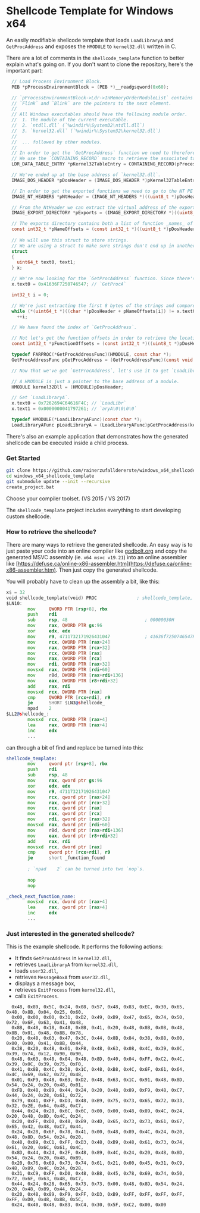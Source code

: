# Shellcode Template for Windows x64
An easily modifiable shellcode template that loads `LoadLibraryA` and `GetProcAddress` and exposes the `HMODULE` to `kernel32.dll` written in C.

There are a lot of comments in the `shellcode_template` function to better explain what's going on. If you don't want to clone the repository, here's the important part:

```c
  // Load Process Environment Block.
  PEB *pProcessEnvironmentBlock = (PEB *)__readgsqword(0x60);

  // `pProcessEnvironmentBlock->Ldr->InMemoryOrderModuleList` contains a double linked list.
  // `Flink` and `Blink` are the pointers to the next element.
  //
  // All Windows executables should have the following module order.
  //  1. The module of the current executable.
  //  2. `ntdll.dll` (`%windir%\System32\ntdll.dll`)
  //  3. `kernel32.dll` (`%windir%\System32\kernel32.dll`)
  //
  //  ... followed by other modules.
  //
  // In order to get the `GetProcAddress` function we need to therefore get the third item (`Flink->Flink->Flink`).
  // We use the `CONTAINING_RECORD` macro to retrieve the associated table entry.
  LDR_DATA_TABLE_ENTRY *pKernel32TableEntry = CONTAINING_RECORD(pProcessEnvironmentBlock->Ldr->InMemoryOrderModuleList.Flink->Flink->Flink, LDR_DATA_TABLE_ENTRY, InMemoryOrderLinks);

  // We've ended up at the base address of `kernel32.dll`.
  IMAGE_DOS_HEADER *pDosHeader = (IMAGE_DOS_HEADER *)pKernel32TableEntry->DllBase;

  // In order to get the exported functions we need to go to the NT PE header.
  IMAGE_NT_HEADERS *pNtHeader = (IMAGE_NT_HEADERS *)((uint8_t *)pDosHeader + pDosHeader->e_lfanew);

  // From the NtHeader we can extract the virtual address of the export directory of this module.
  IMAGE_EXPORT_DIRECTORY *pExports = (IMAGE_EXPORT_DIRECTORY *)((uint8_t *)pDosHeader + pNtHeader->OptionalHeader.DataDirectory[IMAGE_DIRECTORY_ENTRY_EXPORT].VirtualAddress);

  // The exports directory contains both a list of function _names_ of this module and the associated _addresses_ of the functions.
  const int32_t *pNameOffsets = (const int32_t *)((uint8_t *)pDosHeader + pExports->AddressOfNames);
  
  // We will use this struct to store strings.
  // We are using a struct to make sure strings don't end up in another section of the executable where we wouldn't be able to address them in a different process.
  struct
  {
    uint64_t text0, text1;
  } x;

  // We're now looking for the `GetProcAddress` function. Since there's no other function starting with `GetProcA` we'll just find that instead.
  x.text0 = 0x41636F7250746547; // `GetProcA`

  int32_t i = 0;

  // We're just extracting the first 8 bytes of the strings and compare them to `GetProcA`. We'll find it eventually.
  while (*(uint64_t *)((char *)pDosHeader + pNameOffsets[i]) != x.text0)
    ++i;

  // We have found the index of `GetProcAddress`.

  // Not let's get the function offsets in order to retrieve the location of `GetProcAddress` in memory.
  const int32_t *pFunctionOffsets = (const int32_t *)((uint8_t *)pDosHeader + pExports->AddressOfFunctions);

  typedef FARPROC(*GetProcAddressFunc)(HMODULE, const char *);
  GetProcAddressFunc pGetProcAddress = (GetProcAddressFunc)(const void *)((uint8_t *)pDosHeader + pFunctionOffsets[i]);

  // Now that we've got `GetProcAddress`, let's use it to get `LoadLibraryA`.

  // A HMODULE is just a pointer to the base address of a module.
  HMODULE kernel32Dll = (HMODULE)pDosHeader;

  // Get `LoadLibraryA`.
  x.text0 = 0x7262694C64616F4C; // `LoadLibr`
  x.text1 = 0x0000000041797261; // `aryA\0\0\0\0`

  typedef HMODULE(*LoadLibraryAFunc)(const char *);
  LoadLibraryAFunc pLoadLibraryA = (LoadLibraryAFunc)pGetProcAddress(kernel32Dll, (const char *)&x.text0);
```

There's also an example application that demonstrates how the generated shellcode can be executed inside a child process.

### Get Started
```bash
git clone https://github.com/rainerzufalldererste/windows_x64_shellcode_template.git
cd windows_x64_shellcode_template
git submodule update --init --recursive
create_project.bat
```
Choose your compiler toolset. (VS 2015 / VS 2017)


The `shellcode_template` project includes everything to start developing custom shellcode.

### How to retrieve the shellcode?
There are many ways to retrieve the generated shellcode. An easy way is to just paste your code into an online compiler like [godbolt.org](https://godbolt.org/) and copy the generated MSVC assembly (ie. `x64 msvc v19.21`) into an online assembler like [https://defuse.ca/online-x86-assembler.htm](https://defuse.ca/online-x86-assembler.htm). Then just copy the generated shellcode.

You will probably have to clean up the assembly a bit, like this:

```asm
x$ = 32
void shellcode_template(void) PROC               ; shellcode_template, COMDAT
$LN10:
        mov     QWORD PTR [rsp+8], rbx
        push    rdi
        sub     rsp, 48                             ; 00000030H
        mov     rax, QWORD PTR gs:96
        xor     edx, edx
        mov     r9, 4711732171926431047             ; 41636f7250746547H
        mov     rcx, QWORD PTR [rax+24]
        mov     rax, QWORD PTR [rcx+32]
        mov     rcx, QWORD PTR [rax]
        mov     rax, QWORD PTR [rcx]
        mov     rdi, QWORD PTR [rax+32]
        movsxd  rax, DWORD PTR [rdi+60]
        mov     r8d, DWORD PTR [rax+rdi+136]
        mov     eax, DWORD PTR [r8+rdi+32]
        add     rax, rdi
        movsxd  rcx, DWORD PTR [rax]
        cmp     QWORD PTR [rcx+rdi], r9
        je      SHORT $LN3@shellcode_
        npad    2
$LL2@shellcode_:
        movsxd  rcx, DWORD PTR [rax+4]
        lea     rax, QWORD PTR [rax+4]
        inc     edx
        ...
```

can through a bit of find and replace be turned into this:

```asm
shellcode_template:
        mov     qword ptr [rsp+8], rbx
        push    rdi
        sub     rsp, 48
        mov     rax, qword ptr gs:96
        xor     edx, edx
        mov     r9, 4711732171926431047
        mov     rcx, qword ptr [rax+24]
        mov     rax, qword ptr [rcx+32]
        mov     rcx, qword ptr [rax]
        mov     rax, qword ptr [rcx]
        mov     rdi, qword ptr [rax+32]
        movsxd  rax, dword ptr [rdi+60]
        mov     r8d, dword ptr [rax+rdi+136]
        mov     eax, dword ptr [r8+rdi+32]
        add     rax, rdi
        movsxd  rcx, dword ptr [rax]
        cmp     qword ptr [rcx+rdi], r9
        je      short _function_found
        
        ; `npad    2` can be turned into two `nop`s.
        
        nop
        nop

_check_next_function_name:
        movsxd  rcx, dword ptr [rax+4]
        lea     rax, qword ptr [rax+4]
        inc     edx
        ...
```

### Just interested in the generated shellcode?
This is the example shellcode. It performs the following actions:
+ It finds `GetProcAddress` in `kernel32.dll`,
+ retrieves `LoadLibraryA` from `kernel32.dll`,
+ loads `user32.dll`,
+ retrieves `MessageBoxA` from `user32.dll`,
+ displays a message box,
+ retrieves `ExitProcess` from `kernel32.dll`,
+ calls `ExitProcess`.

```
  0x48, 0x89, 0x5C, 0x24, 0x08, 0x57, 0x48, 0x83, 0xEC, 0x30, 0x65, 0x48, 0x8B, 0x04, 0x25, 0x60,
  0x00, 0x00, 0x00, 0x31, 0xD2, 0x49, 0xB9, 0x47, 0x65, 0x74, 0x50, 0x72, 0x6F, 0x63, 0x41, 0x48,
  0x8B, 0x48, 0x18, 0x48, 0x8B, 0x41, 0x20, 0x48, 0x8B, 0x08, 0x48, 0x8B, 0x01, 0x48, 0x8B, 0x78,
  0x20, 0x48, 0x63, 0x47, 0x3C, 0x44, 0x8B, 0x84, 0x38, 0x88, 0x00, 0x00, 0x00, 0x41, 0x8B, 0x44,
  0x38, 0x20, 0x48, 0x01, 0xF8, 0x48, 0x63, 0x08, 0x4C, 0x39, 0x0C, 0x39, 0x74, 0x12, 0x90, 0x90,
  0x48, 0x63, 0x48, 0x04, 0x48, 0x8D, 0x40, 0x04, 0xFF, 0xC2, 0x4C, 0x39, 0x0C, 0x39, 0x75, 0xF0,
  0x41, 0x8B, 0x4C, 0x38, 0x1C, 0x48, 0xB8, 0x4C, 0x6F, 0x61, 0x64, 0x4C, 0x69, 0x62, 0x72, 0x48,
  0x01, 0xF9, 0x48, 0x63, 0xD2, 0x48, 0x63, 0x1C, 0x91, 0x48, 0x8D, 0x54, 0x24, 0x20, 0x48, 0x01,
  0xFB, 0x48, 0x89, 0x44, 0x24, 0x20, 0x48, 0x89, 0xF9, 0x48, 0xC7, 0x44, 0x24, 0x28, 0x61, 0x72,
  0x79, 0x41, 0xFF, 0xD3, 0x48, 0xB9, 0x75, 0x73, 0x65, 0x72, 0x33, 0x32, 0x2E, 0x64, 0x48, 0xC7,
  0x44, 0x24, 0x28, 0x6C, 0x6C, 0x00, 0x00, 0x48, 0x89, 0x4C, 0x24, 0x20, 0x48, 0x8D, 0x4C, 0x24,
  0x20, 0xFF, 0xD0, 0x48, 0xB9, 0x4D, 0x65, 0x73, 0x73, 0x61, 0x67, 0x65, 0x42, 0x48, 0xC7, 0x44,
  0x24, 0x28, 0x6F, 0x78, 0x41, 0x00, 0x48, 0x89, 0x4C, 0x24, 0x20, 0x48, 0x8D, 0x54, 0x24, 0x20,
  0x48, 0x89, 0xC1, 0xFF, 0xD3, 0x48, 0xB9, 0x48, 0x61, 0x73, 0x74, 0x61, 0x20, 0x6C, 0x61, 0x4C,
  0x8D, 0x44, 0x24, 0x2F, 0x48, 0x89, 0x4C, 0x24, 0x20, 0x48, 0x8D, 0x54, 0x24, 0x20, 0x48, 0xB9,
  0x20, 0x76, 0x69, 0x73, 0x74, 0x61, 0x21, 0x00, 0x45, 0x31, 0xC9, 0x48, 0x89, 0x4C, 0x24, 0x28,
  0x31, 0xC9, 0xFF, 0xD0, 0x48, 0xB8, 0x45, 0x78, 0x69, 0x74, 0x50, 0x72, 0x6F, 0x63, 0x48, 0xC7,
  0x44, 0x24, 0x28, 0x65, 0x73, 0x73, 0x00, 0x48, 0x8D, 0x54, 0x24, 0x20, 0x48, 0x89, 0x44, 0x24,
  0x20, 0x48, 0x89, 0xF9, 0xFF, 0xD3, 0xB9, 0xFF, 0xFF, 0xFF, 0xFF, 0xFF, 0xD0, 0x48, 0x8B, 0x5C,
  0x24, 0x40, 0x48, 0x83, 0xC4, 0x30, 0x5F, 0xC2, 0x00, 0x00
```